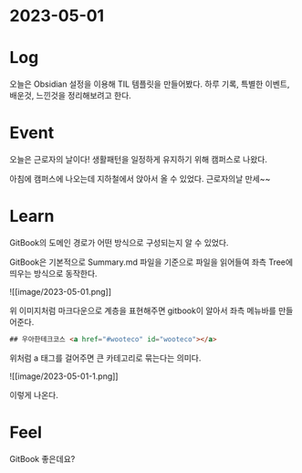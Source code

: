 # 2023-05-01

# Log

오늘은 Obsidian 설정을 이용해 TIL 템플릿을 만들어봤다.
하루 기록, 특별한 이벤트, 배운것, 느낀것을 정리해보려고 한다.

# Event

오늘은 근로자의 날이다!
생활패턴을 일정하게 유지하기 위해 캠퍼스로 나왔다.

아침에 캠퍼스에 나오는데 지하철에서 앉아서 올 수 있었다.
근로자의날 만세~~

# Learn

GitBook의 도메인 경로가 어떤 방식으로 구성되는지 알 수 있었다.

GitBook은 기본적으로 Summary.md 파일을 기준으로 파일을 읽어들여 좌측 Tree에 띄우는 방식으로 동작한다.

![[image/2023-05-01.png]]

위 이미지처럼 마크다운으로 계층을 표현해주면 gitbook이 알아서 좌측 메뉴바를 만들어준다.

```html
## 우아한테크코스 <a href="#wooteco" id="wooteco"></a>
```

위처럼 a 태그를 걸어주면 큰 카테고리로 묶는다는 의미다.

![[image/2023-05-01-1.png]]

이렇게 나온다.

# Feel

GitBook 좋은데요?